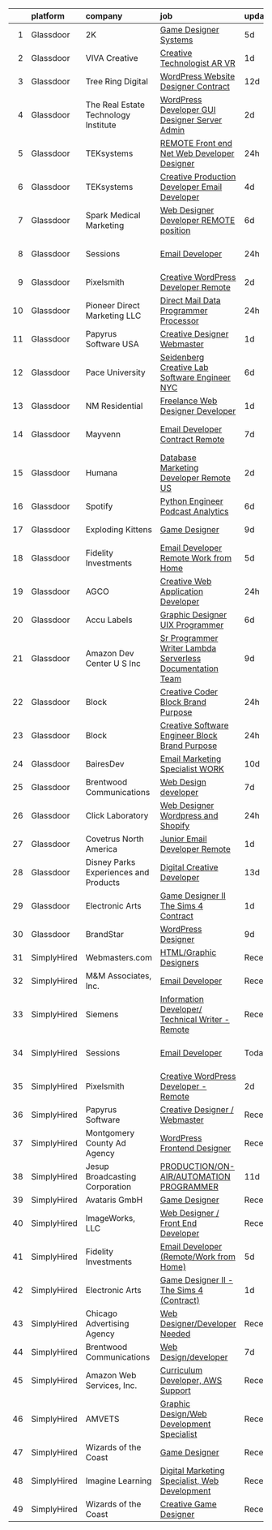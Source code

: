

|    | platform    | company                                | job                                                                                                                                                                                                                                                                                                                                                                                                                                                                                                                                                                                                                                                                                                                                                                                                                                                                                                                                                                                                                                                                                                                                                                                                                                                                                                                                                                  | update_time   | location             |
|---:|:------------|:---------------------------------------|:---------------------------------------------------------------------------------------------------------------------------------------------------------------------------------------------------------------------------------------------------------------------------------------------------------------------------------------------------------------------------------------------------------------------------------------------------------------------------------------------------------------------------------------------------------------------------------------------------------------------------------------------------------------------------------------------------------------------------------------------------------------------------------------------------------------------------------------------------------------------------------------------------------------------------------------------------------------------------------------------------------------------------------------------------------------------------------------------------------------------------------------------------------------------------------------------------------------------------------------------------------------------------------------------------------------------------------------------------------------------|:--------------|:---------------------|
|  1 | Glassdoor   | 2K                                     | [Game Designer  Systems](https://www.glassdoor.com/partner/jobListing.htm?pos=118&ao=1136043&s=58&guid=00000180ff2bb4bfa46307ad06043664&src=GD_JOB_AD&t=SR&vt=w&ea=1&cs=1_f202c7d2&cb=1653548496450&jobListingId=1007880601446&jrtk=3-0-1g3vind8mr15i801-1g3vind92pkqu800-195ab3b1a8c25797-)                                                                                                                                                                                                                                                                                                                                                                                                                                                                                                                                                                                                                                                                                                                                                                                                                                                                                                                                                                                                                                                                         | 5d            | Agoura Hills, CA     |
|  2 | Glassdoor   | VIVA Creative                          | [Creative Technologist AR VR](https://www.glassdoor.com/partner/jobListing.htm?pos=107&ao=1136043&s=58&guid=00000180ff2bb4bfa46307ad06043664&src=GD_JOB_AD&t=SR&vt=w&ea=1&cs=1_c9d97828&cb=1653548496446&jobListingId=1007890505678&jrtk=3-0-1g3vind8mr15i801-1g3vind92pkqu800-b696a77618f3626a-)                                                                                                                                                                                                                                                                                                                                                                                                                                                                                                                                                                                                                                                                                                                                                                                                                                                                                                                                                                                                                                                                    | 1d            | Remote               |
|  3 | Glassdoor   | Tree Ring Digital                      | [WordPress Website Designer  Contract ](https://www.glassdoor.com/partner/jobListing.htm?pos=123&ao=1136043&s=58&guid=00000180ff2bb4bfa46307ad06043664&src=GD_JOB_AD&t=SR&vt=w&ea=1&cs=1_5f97a70e&cb=1653548496450&jobListingId=1007861506402&jrtk=3-0-1g3vind8mr15i801-1g3vind92pkqu800-c6191fe9ce89daea-)                                                                                                                                                                                                                                                                                                                                                                                                                                                                                                                                                                                                                                                                                                                                                                                                                                                                                                                                                                                                                                                          | 12d           | Remote               |
|  4 | Glassdoor   | The Real Estate Technology Institute   | [WordPress Developer  GUI Designer   Server Admin](https://www.glassdoor.com/partner/jobListing.htm?pos=130&ao=1136043&s=58&guid=00000180ff2bb4bfa46307ad06043664&src=GD_JOB_AD&t=SR&vt=w&ea=1&cs=1_779b3a22&cb=1653548496451&jobListingId=1007886055913&jrtk=3-0-1g3vind8mr15i801-1g3vind92pkqu800-dbd29c64a98e05a1-)                                                                                                                                                                                                                                                                                                                                                                                                                                                                                                                                                                                                                                                                                                                                                                                                                                                                                                                                                                                                                                               | 2d            | Remote               |
|  5 | Glassdoor   | TEKsystems                             | [REMOTE   Front end  Net Web Developer Designer](https://www.glassdoor.com/partner/jobListing.htm?pos=104&ao=1110586&s=58&guid=00000180ff2bb4bfa46307ad06043664&src=GD_JOB_AD&t=SR&vt=w&cs=1_98ce0d04&cb=1653548496445&jobListingId=1007891572720&cpc=F4EED0218A761C36&jrtk=3-0-1g3vind8mr15i801-1g3vind92pkqu800-94d2acaee5fbf265--6NYlbfkN0AuKz8EBO1xHDEL7V2YF9xF3dC_I9B9i-Zw2Jh8clPMK9BxhHDJszxSyW718EipT5OX0ONxiH0N-Pzz4etFFgrX6Aj_BQOzLMMQneJB6gNrqi028jWjik6hEAPuN6oEe1W10qhMOG8QfrqTwRISMaqffyH0p-dhVKWz35SWyv9mEDy8_4ffHoxlWJ9UoiS4SkYKCPXRmIDD6-6OrVwFVGGqSyhMLBEKm6UKxs9j6nnzdg2jSgWMGNiQTNKOCihQ1nTMiOhG0QQnqD8CkuCH0RtfF57_tAd575E7uzNkIXL8T3ueARubutAVaynkX2ny_66dvnVOPLmevAgwd29i1JSQPbe7vDsgRLn6KQljCS1udbb6l58vWjcWIPkiridHq7J6ui459Nhj3A1vxWelTUXqsu2B8Sf-wZBVirOFhV-XGBPJx9SoWLyGfU4Y6ADepisqjYaq5UsssL-6gpvC5L5FtXfyl3C5BKoMdzm_Eo34J7Fe-grfgaVC0j8m0sOLfCDTsJJirl4n0QmkVYFJajpEEiUUd6kf29w9b7r6A58mTR6cuUWA9EQMCht2l3anHZPVRs00wk--kLREXY6ICUoA06QXk5GWopMfAlhixz-daU2IsXPVe6XaI9UI6uedSN-FAr5iC--y2PPpo_8BQxJkQ2QP0X7a_FmAY3L9T-XInLaeKGM_xxnlxVB6mPELqr2_dqxtgDJEk4hhkMiQHbanAO04P22dAfXMlxEy1U2k9uZUy33CB9s1oMf7o3p7Tdt_pcS_5jCLnZumRwgmGklgOj_X1MJbleOxHM273R3KXJO2tEv7MqSwS5YNB2MDiAVQsndor8SCgfhpXD7D1FNE42wVpDQMWK-WwiC0vtg-35_qYW-RuUKHKR9gwt02DTdBU_hHNRqUqyAumy3FRtD9l3fIubKbsLgveBVyH2h8P4aZ-SIi8DWhc5pGx6c2LP-ZvH9VAUsU4T6eTLdhyN_C) | 24h           | Atlanta, GA          |
|  6 | Glassdoor   | TEKsystems                             | [Creative Production Developer  Email Developer ](https://www.glassdoor.com/partner/jobListing.htm?pos=105&ao=1110586&s=58&guid=00000180ff2bb4bfa46307ad06043664&src=GD_JOB_AD&t=SR&vt=w&cs=1_bfa5603f&cb=1653548496446&jobListingId=1007881109878&cpc=8795CF9063CD573D&jrtk=3-0-1g3vind8mr15i801-1g3vind92pkqu800-e35d547a0e4b5d47--6NYlbfkN0AuKz8EBO1xHDEL7V2YF9xF3dC_I9B9i-Zw2Jh8clPMK9BxhHDJszxSyW718EipT5NZMj3EBOgIgA0uWwEm3DTBgaZ73Oz_rNtrM0hv37lKMHXbIT4xzy-gWqWw3lbC-4Gcj_6cHd4C_zCD1WLTPTYUZx3xuhaIYNUjvb8pA4ThrviyUqYwdwRF3WrC7i7EhQlZ0qAf7aXx591QNDKOailDNFRuw_QqHt6smSJwb59MwfErkU1g6aEjGbF4k8AKsx3t-G77Fcdtot3ziLVDquB2QG8Km6Steoso7hKddQMS50c0BKHRWUEgWyS0Y9wirfu-bjaEcNkHAsuY3Pfd-2iVtmU8mdVdoOSxYOr3DP3DFXszkki0y3iYKcinIT4SxMqBSYTSV8np_3O-xN7PtqratHLR1BmDPoWWsIpdFGBuPfqYZBJfkIOtOz0zHw_hXpnXOQS3WwIwQghEtWVwPMQfT4xbbvmzSvJK3O_a87A-XTPiF5LV6_Q8lAFuWEQtIT_1S3Hg_3sMuiqGutHpwlbHv6N4Td8T0Gng8786x0YFFY7Gjjco8EXn7kRWxZz8ABDvWYvv0Bv1yY-alcSHGdfGx_b2IGe-Jn1E3LKDqPLQT2W73cKrcyIexov_KU-YYsu9czBWKMJs_Vvl-lc25KuKt_eIGCdFdUpZ5H6_uhb9mWTJN8H3xFWxAYMyy2-7Ak7UlMvC0dddA_Rw033LYvtNsvuky3I58jkBYTbiocg0QFU-XQ_44CJeHpCy90jAB0v88odsou6xEiBVRwqmYDjHWulLMMnTmZUUkIso1dn6tY76WHq35Kd77e4tyXWlcNHD7nOEcKBvY7pbSkAK-eGtQmokznSMOTdv7R8OfhmviBQZy8rf2LUQWr8CCXPNwGq2Pcq2aPvU-3z6CvJIwsPoS5NwTG55LWX3HEkoiowqQ9JiKUo3jZy5lysDWM40zhI%3D)                  | 4d            | San Diego, CA        |
|  7 | Glassdoor   | Spark Medical Marketing                | [Web Designer Developer   REMOTE position](https://www.glassdoor.com/partner/jobListing.htm?pos=108&ao=1136043&s=58&guid=00000180ff2bb4bfa46307ad06043664&src=GD_JOB_AD&t=SR&vt=w&ea=1&cs=1_8913b797&cb=1653548496446&jobListingId=1007877826863&jrtk=3-0-1g3vind8mr15i801-1g3vind92pkqu800-2f13653f5c5aacea-)                                                                                                                                                                                                                                                                                                                                                                                                                                                                                                                                                                                                                                                                                                                                                                                                                                                                                                                                                                                                                                                       | 6d            | Remote               |
|  8 | Glassdoor   | Sessions                               | [Email Developer](https://www.glassdoor.com/partner/jobListing.htm?pos=110&ao=1136043&s=58&guid=00000180ff2bb4bfa46307ad06043664&src=GD_JOB_AD&t=SR&vt=w&ea=1&cs=1_b0729f25&cb=1653548496448&jobListingId=1007892911306&jrtk=3-0-1g3vind8mr15i801-1g3vind92pkqu800-9548a622875b6647-)                                                                                                                                                                                                                                                                                                                                                                                                                                                                                                                                                                                                                                                                                                                                                                                                                                                                                                                                                                                                                                                                                | 24h           | San Francisco, CA    |
|  9 | Glassdoor   | Pixelsmith                             | [Creative WordPress Developer   Remote](https://www.glassdoor.com/partner/jobListing.htm?pos=106&ao=1136043&s=58&guid=00000180ff2bb4bfa46307ad06043664&src=GD_JOB_AD&t=SR&vt=w&ea=1&cs=1_5747e785&cb=1653548496446&jobListingId=1007885969465&jrtk=3-0-1g3vind8mr15i801-1g3vind92pkqu800-3cb15af3a9caeacc-)                                                                                                                                                                                                                                                                                                                                                                                                                                                                                                                                                                                                                                                                                                                                                                                                                                                                                                                                                                                                                                                          | 2d            | Remote               |
| 10 | Glassdoor   | Pioneer Direct Marketing LLC           | [Direct Mail Data Programmer   Processor](https://www.glassdoor.com/partner/jobListing.htm?pos=101&ao=1110586&s=58&guid=00000180ff2bb4bfa46307ad06043664&src=GD_JOB_AD&t=SR&vt=w&ea=1&cs=1_70524be9&cb=1653548496445&jobListingId=1007892431368&cpc=26740BCDE5E48596&jrtk=3-0-1g3vind8mr15i801-1g3vind92pkqu800-188bdbfd8be242f6--6NYlbfkN0CHpSnjIPxMtekS58WZl5Olhjo2iWL5RjE_Boe0ccr3Fp74b-beha0UE30FIXKLjP3_KXE17Hf0iiuqtr8TzjiZOE44ZZZn37QtA8g2xTCgwVyD6aMkfd06DZmzeTJdX69BkCKFwowZpxQSnEB40UwfaTYdcOQEQXH5CYXUbhRZWCtGmKD50ao5IeKQy3sm39uM9MGZGnJIJoL8BWzid9-xZIDLl6pnjkG1hEpZVLHsjH50m2FSjDkpCVxVRb5WEZDWF9iGNOv9ztFXXpkjAhh3yD-5yjFZW8-D39H70VkSnlrsVQeRug2EEy6rvQYbY6S2PyQQZg4c2THv2pJoaLrwyVoMmwsVkatZXzxiFPbJXeg0vo_4Zr8Gs5uQPOfFxtmcWh8k8ofNal39kRJ8FTqlIbEMeno_lWpncCgEDYriP6qn3bKScYR2h-denaNBT00TDAxRlYWirSR0dDvJKMa3WU6AQJPpd1HKYlZawql_tHs4ECquktY-p-Vf7FyPwAg%3D)                                                                                                                                                                                                                                                                                                                                                                                                                                                                                     | 24h           | Louisville, KY       |
| 11 | Glassdoor   | Papyrus Software USA                   | [Creative Designer Webmaster](https://www.glassdoor.com/partner/jobListing.htm?pos=114&ao=1136043&s=58&guid=00000180ff2bb4bfa46307ad06043664&src=GD_JOB_AD&t=SR&vt=w&ea=1&cs=1_eef0bb5e&cb=1653548496449&jobListingId=1007888253836&jrtk=3-0-1g3vind8mr15i801-1g3vind92pkqu800-f9b150f6147f838a-)                                                                                                                                                                                                                                                                                                                                                                                                                                                                                                                                                                                                                                                                                                                                                                                                                                                                                                                                                                                                                                                                    | 1d            | Southlake, TX        |
| 12 | Glassdoor   | Pace University                        | [Seidenberg Creative Lab Software Engineer   NYC](https://www.glassdoor.com/partner/jobListing.htm?pos=117&ao=1136043&s=58&guid=00000180ff2bb4bfa46307ad06043664&src=GD_JOB_AD&t=SR&vt=w&cs=1_59bf5f6c&cb=1653548496449&jobListingId=1007877325064&jrtk=3-0-1g3vind8mr15i801-1g3vind92pkqu800-b23df58ad1888774-)                                                                                                                                                                                                                                                                                                                                                                                                                                                                                                                                                                                                                                                                                                                                                                                                                                                                                                                                                                                                                                                     | 6d            | New York, NY         |
| 13 | Glassdoor   | NM Residential                         | [Freelance Web Designer Developer](https://www.glassdoor.com/partner/jobListing.htm?pos=129&ao=1136043&s=58&guid=00000180ff2bb4bfa46307ad06043664&src=GD_JOB_AD&t=SR&vt=w&ea=1&cs=1_3b3af73f&cb=1653548496451&jobListingId=1007889424611&jrtk=3-0-1g3vind8mr15i801-1g3vind92pkqu800-8b33379d0efd92ef-)                                                                                                                                                                                                                                                                                                                                                                                                                                                                                                                                                                                                                                                                                                                                                                                                                                                                                                                                                                                                                                                               | 1d            | Orlando, FL          |
| 14 | Glassdoor   | Mayvenn                                | [Email Developer  Contract Remote ](https://www.glassdoor.com/partner/jobListing.htm?pos=124&ao=1136043&s=58&guid=00000180ff2bb4bfa46307ad06043664&src=GD_JOB_AD&t=SR&vt=w&cs=1_36edc7df&cb=1653548496450&jobListingId=1007873436450&jrtk=3-0-1g3vind8mr15i801-1g3vind92pkqu800-38658e143497c709-)                                                                                                                                                                                                                                                                                                                                                                                                                                                                                                                                                                                                                                                                                                                                                                                                                                                                                                                                                                                                                                                                   | 7d            | San Francisco, CA    |
| 15 | Glassdoor   | Humana                                 | [Database Marketing Developer  Remote US ](https://www.glassdoor.com/partner/jobListing.htm?pos=115&ao=1136043&s=58&guid=00000180ff2bb4bfa46307ad06043664&src=GD_JOB_AD&t=SR&vt=w&cs=1_caa5495b&cb=1653548496449&jobListingId=1007886532704&jrtk=3-0-1g3vind8mr15i801-1g3vind92pkqu800-c2d012ae86c83a93-)                                                                                                                                                                                                                                                                                                                                                                                                                                                                                                                                                                                                                                                                                                                                                                                                                                                                                                                                                                                                                                                            | 2d            | Louisville, KY       |
| 16 | Glassdoor   | Spotify                                | [Python Engineer  Podcast Analytics](https://www.glassdoor.com/partner/jobListing.htm?pos=111&ao=1136043&s=58&guid=00000180ff2bb4bfa46307ad06043664&src=GD_JOB_AD&t=SR&vt=w&cs=1_d6a0d882&cb=1653548496446&jobListingId=1007876790354&jrtk=3-0-1g3vind8mr15i801-1g3vind92pkqu800-bd5a43b2556df14e-)                                                                                                                                                                                                                                                                                                                                                                                                                                                                                                                                                                                                                                                                                                                                                                                                                                                                                                                                                                                                                                                                  | 6d            | New York, NY         |
| 17 | Glassdoor   | Exploding Kittens                      | [Game Designer](https://www.glassdoor.com/partner/jobListing.htm?pos=125&ao=1136043&s=58&guid=00000180ff2bb4bfa46307ad06043664&src=GD_JOB_AD&t=SR&vt=w&cs=1_ce9c8318&cb=1653548496450&jobListingId=1007867681111&jrtk=3-0-1g3vind8mr15i801-1g3vind92pkqu800-3b99abe84031c6e5-)                                                                                                                                                                                                                                                                                                                                                                                                                                                                                                                                                                                                                                                                                                                                                                                                                                                                                                                                                                                                                                                                                       | 9d            | Los Angeles, CA      |
| 18 | Glassdoor   | Fidelity Investments                   | [Email Developer  Remote Work from Home ](https://www.glassdoor.com/partner/jobListing.htm?pos=116&ao=1136043&s=58&guid=00000180ff2bb4bfa46307ad06043664&src=GD_JOB_AD&t=SR&vt=w&cs=1_fadd33f9&cb=1653548496449&jobListingId=1007878673946&jrtk=3-0-1g3vind8mr15i801-1g3vind92pkqu800-d79093bb5df8cc9e-)                                                                                                                                                                                                                                                                                                                                                                                                                                                                                                                                                                                                                                                                                                                                                                                                                                                                                                                                                                                                                                                             | 5d            | Covington, KY        |
| 19 | Glassdoor   | AGCO                                   | [Creative Web Application Developer](https://www.glassdoor.com/partner/jobListing.htm?pos=128&ao=1136043&s=58&guid=00000180ff2bb4bfa46307ad06043664&src=GD_JOB_AD&t=SR&vt=w&cs=1_e853c57a&cb=1653548496451&jobListingId=1007892403776&jrtk=3-0-1g3vind8mr15i801-1g3vind92pkqu800-f177be226d90b00d-)                                                                                                                                                                                                                                                                                                                                                                                                                                                                                                                                                                                                                                                                                                                                                                                                                                                                                                                                                                                                                                                                  | 24h           | Bloomington, IL      |
| 20 | Glassdoor   | Accu Labels                            | [Graphic Designer   UIX Programmer](https://www.glassdoor.com/partner/jobListing.htm?pos=126&ao=1136043&s=58&guid=00000180ff2bb4bfa46307ad06043664&src=GD_JOB_AD&t=SR&vt=w&ea=1&cs=1_13548782&cb=1653548496451&jobListingId=1007877360954&jrtk=3-0-1g3vind8mr15i801-1g3vind92pkqu800-b8c5161ad7f188bc-)                                                                                                                                                                                                                                                                                                                                                                                                                                                                                                                                                                                                                                                                                                                                                                                                                                                                                                                                                                                                                                                              | 6d            | San Antonio, TX      |
| 21 | Glassdoor   | Amazon Dev Center U S   Inc            | [Sr Programmer Writer  Lambda  Serverless Documentation Team](https://www.glassdoor.com/partner/jobListing.htm?pos=120&ao=1136043&s=58&guid=00000180ff2bb4bfa46307ad06043664&src=GD_JOB_AD&t=SR&vt=w&cs=1_fe57863c&cb=1653548496450&jobListingId=1007867683856&jrtk=3-0-1g3vind8mr15i801-1g3vind92pkqu800-50b0b97f0425e2b0-)                                                                                                                                                                                                                                                                                                                                                                                                                                                                                                                                                                                                                                                                                                                                                                                                                                                                                                                                                                                                                                         | 9d            | Remote               |
| 22 | Glassdoor   | Block                                  | [Creative Coder  Block Brand   Purpose](https://www.glassdoor.com/partner/jobListing.htm?pos=121&ao=1136043&s=58&guid=00000180ff2bb4bfa46307ad06043664&src=GD_JOB_AD&t=SR&vt=w&cs=1_c722c441&cb=1653548496450&jobListingId=1007893840871&jrtk=3-0-1g3vind8mr15i801-1g3vind92pkqu800-306cfe8d2bfdb08b-)                                                                                                                                                                                                                                                                                                                                                                                                                                                                                                                                                                                                                                                                                                                                                                                                                                                                                                                                                                                                                                                               | 24h           | San Francisco, CA    |
| 23 | Glassdoor   | Block                                  | [Creative Software Engineer  Block Brand   Purpose](https://www.glassdoor.com/partner/jobListing.htm?pos=122&ao=1136043&s=58&guid=00000180ff2bb4bfa46307ad06043664&src=GD_JOB_AD&t=SR&vt=w&cs=1_71b4819f&cb=1653548496450&jobListingId=1007893840801&jrtk=3-0-1g3vind8mr15i801-1g3vind92pkqu800-e270c315d900dac5-)                                                                                                                                                                                                                                                                                                                                                                                                                                                                                                                                                                                                                                                                                                                                                                                                                                                                                                                                                                                                                                                   | 24h           | San Francisco, CA    |
| 24 | Glassdoor   | BairesDev                              | [Email Marketing Specialist WORK](https://www.glassdoor.com/partner/jobListing.htm?pos=127&ao=1136043&s=58&guid=00000180ff2bb4bfa46307ad06043664&src=GD_JOB_AD&t=SR&vt=w&cs=1_6c1eb286&cb=1653548496451&jobListingId=1007863632870&jrtk=3-0-1g3vind8mr15i801-1g3vind92pkqu800-ccc918ebe1edae33-)                                                                                                                                                                                                                                                                                                                                                                                                                                                                                                                                                                                                                                                                                                                                                                                                                                                                                                                                                                                                                                                                     | 10d           | Colon, PA            |
| 25 | Glassdoor   | Brentwood Communications               | [Web Design developer](https://www.glassdoor.com/partner/jobListing.htm?pos=102&ao=1110586&s=58&guid=00000180ff2bb4bfa46307ad06043664&src=GD_JOB_AD&t=SR&vt=w&ea=1&cs=1_121940b5&cb=1653548496446&jobListingId=1007873468245&cpc=FAE5E775D180B2FB&jrtk=3-0-1g3vind8mr15i801-1g3vind92pkqu800-341c58f7972e474b--6NYlbfkN0AN0JgPA-XpNJSbtAEDix7jaVo_gHtuHPPykYh8covFIiROmewgjv6ou99YBbZzIiUGd7YMzcytceBprPVgAOrYmhYZjPrHTztbY7IEn8-v70y1A9pP4zMbHa2Yb9vaKybTK6WpJYxscLa9-6_ZI98RmNL3tbq8v3I4b3szl0MGEUbNPOXek9HSrZsmQI9XA3AIALGr7vh9FCWth4P5ICenFYc8cj9mqkMyq0PmIB3Zf2KrTpZ9XIuHE47YTaZsLzSmW3ItLYd3YiBrY7Q5YUgw_BNkfR7zQR_JQ0WFydnSGvRUy6U7Au_vDNHGmk2tb1Ni4BROZRnK8dhXCbk-3MR89iYDUD6EyX86hoD2O3eFF95aaEzU0BBY-OioBLKyfJZXaXs2kk-gFSHqrfC1zP0lHOQWptS6wgxf3QZeprgGYqXTWtIptnLkSeBKXSKO8Gt8RKQawDTJQAbAsjiLgwVvppBbIPhSPrnKEp1XHAHhGoC0eGAhfP4W)                                                                                                                                                                                                                                                                                                                                                                                                                                                                                                                      | 7d            | Remote               |
| 26 | Glassdoor   | Click Laboratory                       | [Web Designer  Wordpress and Shopify ](https://www.glassdoor.com/partner/jobListing.htm?pos=109&ao=1136043&s=58&guid=00000180ff2bb4bfa46307ad06043664&src=GD_JOB_AD&t=SR&vt=w&ea=1&cs=1_b4b1c5c5&cb=1653548496446&jobListingId=1007892326265&jrtk=3-0-1g3vind8mr15i801-1g3vind92pkqu800-bf9061930b623d7e-)                                                                                                                                                                                                                                                                                                                                                                                                                                                                                                                                                                                                                                                                                                                                                                                                                                                                                                                                                                                                                                                           | 24h           | Remote               |
| 27 | Glassdoor   | Covetrus  North America                | [Junior Email Developer  Remote ](https://www.glassdoor.com/partner/jobListing.htm?pos=119&ao=1136043&s=58&guid=00000180ff2bb4bfa46307ad06043664&src=GD_JOB_AD&t=SR&vt=w&cs=1_d3926dcf&cb=1653548496450&jobListingId=1007889463657&jrtk=3-0-1g3vind8mr15i801-1g3vind92pkqu800-eec3acbce98b5581-)                                                                                                                                                                                                                                                                                                                                                                                                                                                                                                                                                                                                                                                                                                                                                                                                                                                                                                                                                                                                                                                                     | 1d            | Maine                |
| 28 | Glassdoor   | Disney Parks  Experiences and Products | [Digital Creative Developer ](https://www.glassdoor.com/partner/jobListing.htm?pos=112&ao=1136043&s=58&guid=00000180ff2bb4bfa46307ad06043664&src=GD_JOB_AD&t=SR&vt=w&cs=1_5b1dd46a&cb=1653548496448&jobListingId=1007857025386&jrtk=3-0-1g3vind8mr15i801-1g3vind92pkqu800-db6617f8fa4cb8be-)                                                                                                                                                                                                                                                                                                                                                                                                                                                                                                                                                                                                                                                                                                                                                                                                                                                                                                                                                                                                                                                                         | 13d           | Celebration, FL      |
| 29 | Glassdoor   | Electronic Arts                        | [Game Designer II   The Sims 4  Contract ](https://www.glassdoor.com/partner/jobListing.htm?pos=113&ao=1136043&s=58&guid=00000180ff2bb4bfa46307ad06043664&src=GD_JOB_AD&t=SR&vt=w&cs=1_14dbb9be&cb=1653548496448&jobListingId=1007890799773&jrtk=3-0-1g3vind8mr15i801-1g3vind92pkqu800-742a2b5bce6c16d2-)                                                                                                                                                                                                                                                                                                                                                                                                                                                                                                                                                                                                                                                                                                                                                                                                                                                                                                                                                                                                                                                            | 1d            | Redwood City, CA     |
| 30 | Glassdoor   | BrandStar                              | [WordPress Designer](https://www.glassdoor.com/partner/jobListing.htm?pos=103&ao=1110586&s=58&guid=00000180ff2bb4bfa46307ad06043664&src=GD_JOB_AD&t=SR&vt=w&ea=1&cs=1_82be2433&cb=1653548496446&jobListingId=1007867433038&cpc=FB7E4A1762AE5BEC&jrtk=3-0-1g3vind8mr15i801-1g3vind92pkqu800-d7a22880b611de15--6NYlbfkN0BKuvgbkNpLKeWFFyr62gtYPnOEND6JwWtRDQHvF_ULqmMoCCUUD5u7nFNCdmXMvy3RGmffqILI0xCtkC7rwoI0ZUoWqdosxhj8C_HUjzNmmb-vUcE-0g3dVvLvc7g9lwwm36uaaGGDqD9JMLyIcqHNpMWIWoOi_0s0mZVjjjGq8yw0R0kyC8rDtfMSHEsm-QiDHX2ok4GbYuDCpudXx3jLhq3ao3R1cuwAhMqpW_VVwxCLepW3RbYpyj02_dsD_ZwoDy8UuFKtcmnqnY2YR0CMilkOSpX-kOIemu8lFdWR14TnmEae_pViHvl8auNZPT4QFELDIg9fSOEUFjcXUGD3xV_tFP4I3RPUBxq-bunQjs-7UJ1bp0Fl1lADxs_scWFEHQLz_an4OoXQ57Ofpqi4UQ1SV8N5EWAx9JKcJehqyetk7Akkz-MdMzdejbRz8e9ux8au7bsnVEhK_GpuxFT-2fmIqFSvXZ4LYmzFycCmfn_gT9SExxQ4xmTgzmuNels%3D)                                                                                                                                                                                                                                                                                                                                                                                                                                                                                                          | 9d            | Remote               |
| 31 | SimplyHired | Webmasters.com                         | [HTML/Graphic Designers](https://www.simplyhired.com/job/1S2ki1F2e97xk1bn0P3q05lu3BQ0Tpk7KwB7Zii_z8pQmxmAAOWD5g?q=creative+programmer)                                                                                                                                                                                                                                                                                                                                                                                                                                                                                                                                                                                                                                                                                                                                                                                                                                                                                                                                                                                                                                                                                                                                                                                                                               | Recently      | Tampa, FL            |
| 32 | SimplyHired | M&M Associates, Inc.                   | [Email Developer](https://www.simplyhired.com/job/AeRVqd8XtVvH5mAmUJmTtX9AGDSsL_Q13EHIwQzar7njIbzrobol0A?q=creative+programmer)                                                                                                                                                                                                                                                                                                                                                                                                                                                                                                                                                                                                                                                                                                                                                                                                                                                                                                                                                                                                                                                                                                                                                                                                                                      | Recently      | Bucks County, PA     |
| 33 | SimplyHired | Siemens                                | [Information Developer/ Technical Writer - Remote](https://www.simplyhired.com/job/RjdfCnYP3tRyUQePjTPpw2JCUlVccTDJNLOPgzOju5gPEItqs6d-cA?q=creative+programmer)                                                                                                                                                                                                                                                                                                                                                                                                                                                                                                                                                                                                                                                                                                                                                                                                                                                                                                                                                                                                                                                                                                                                                                                                     | Recently      | Wilsonville, OR      |
| 34 | SimplyHired | Sessions                               | [Email Developer](https://www.simplyhired.com/job/GLpF0ugho9UjpCRpz_2U5IjR1PNkBGKYpx3wVYVFdcNpQO964jlxJQ?q=creative+programmer)                                                                                                                                                                                                                                                                                                                                                                                                                                                                                                                                                                                                                                                                                                                                                                                                                                                                                                                                                                                                                                                                                                                                                                                                                                      | Today         | San Francisco, CA    |
| 35 | SimplyHired | Pixelsmith                             | [Creative WordPress Developer - Remote](https://www.simplyhired.com/job/bj7jOiZ0hIbZozAl7te3YQ_1e62VAGhsdrlNrcf3wua5esqTF1rToA?q=creative+programmer)                                                                                                                                                                                                                                                                                                                                                                                                                                                                                                                                                                                                                                                                                                                                                                                                                                                                                                                                                                                                                                                                                                                                                                                                                | 2d            | Remote               |
| 36 | SimplyHired | Papyrus Software                       | [Creative Designer / Webmaster](https://www.simplyhired.com/job/epn4EeMXxxXbEsItJoBsygWYpPUXjML_NGzAIezAShrcXbzU548hFA?q=creative+programmer)                                                                                                                                                                                                                                                                                                                                                                                                                                                                                                                                                                                                                                                                                                                                                                                                                                                                                                                                                                                                                                                                                                                                                                                                                        | Recently      | Southlake, TX        |
| 37 | SimplyHired | Montgomery County Ad Agency            | [WordPress Frontend Designer](https://www.simplyhired.com/job/ga4IKqF6TuclqpILMva27A9ZNpWL2hFPU5gOIAhb1_NKjSB23CUasg?q=creative+programmer)                                                                                                                                                                                                                                                                                                                                                                                                                                                                                                                                                                                                                                                                                                                                                                                                                                                                                                                                                                                                                                                                                                                                                                                                                          | Recently      | Pottstown, PA        |
| 38 | SimplyHired | Jesup Broadcasting Corporation         | [PRODUCTION/ON-AIR/AUTOMATION PROGRAMMER](https://www.simplyhired.com/job/MiBPMzS6j_QoT1YrMKbk5GBZUA5A1FVA_R0thz279o71Q2ZWVp7GUA?q=creative+programmer)                                                                                                                                                                                                                                                                                                                                                                                                                                                                                                                                                                                                                                                                                                                                                                                                                                                                                                                                                                                                                                                                                                                                                                                                              | 11d           | Jesup, GA            |
| 39 | SimplyHired | Avataris GmbH                          | [Game Designer](https://www.simplyhired.com/job/Tc33UtNBjb8oCHuS1nugPhQ6H77xvnjVSswHVbLctsx537mk9q519Q?q=creative+programmer)                                                                                                                                                                                                                                                                                                                                                                                                                                                                                                                                                                                                                                                                                                                                                                                                                                                                                                                                                                                                                                                                                                                                                                                                                                        | Recently      | Remote               |
| 40 | SimplyHired | ImageWorks, LLC                        | [Web Designer / Front End Developer](https://www.simplyhired.com/job/P-Qvgf8giFfzVJ1XN7qqCXweVx6qXKrWLxbkLCZsqlxPlHaVb_XSIQ?q=creative+programmer)                                                                                                                                                                                                                                                                                                                                                                                                                                                                                                                                                                                                                                                                                                                                                                                                                                                                                                                                                                                                                                                                                                                                                                                                                   | Recently      | Vernon Rockville, CT |
| 41 | SimplyHired | Fidelity Investments                   | [Email Developer (Remote/Work from Home)](https://www.simplyhired.com/job/KaHwwVn097iDdknM8Jy23xmvs05tSFBNiipCI7EsvY2vfYtXMgKs8g?q=creative+programmer)                                                                                                                                                                                                                                                                                                                                                                                                                                                                                                                                                                                                                                                                                                                                                                                                                                                                                                                                                                                                                                                                                                                                                                                                              | 5d            | Covington, KY        |
| 42 | SimplyHired | Electronic Arts                        | [Game Designer II - The Sims 4 (Contract)](https://www.simplyhired.com/job/aUEnzTAP1GRq0FXBsGlL1g8orATyNzKFsRo_BSQSaEYPQvpdXq8YqQ?q=creative+programmer)                                                                                                                                                                                                                                                                                                                                                                                                                                                                                                                                                                                                                                                                                                                                                                                                                                                                                                                                                                                                                                                                                                                                                                                                             | 1d            | Redwood City, CA     |
| 43 | SimplyHired | Chicago Advertising Agency             | [Web Designer/Developer Needed](https://www.simplyhired.com/job/EZBlJfpsX3l0IXROS9EeKZiNHvO7jkAy2nonJvkWoTERRiKEICxgUg?q=creative+programmer)                                                                                                                                                                                                                                                                                                                                                                                                                                                                                                                                                                                                                                                                                                                                                                                                                                                                                                                                                                                                                                                                                                                                                                                                                        | Recently      | Remote               |
| 44 | SimplyHired | Brentwood Communications               | [Web Design/developer](https://www.simplyhired.com/job/V5K1wbvLh_2I2G-wu96ZFeRaS1q3W4AuewPem0uuFcoflL0Se6XSKw?q=creative+programmer)                                                                                                                                                                                                                                                                                                                                                                                                                                                                                                                                                                                                                                                                                                                                                                                                                                                                                                                                                                                                                                                                                                                                                                                                                                 | 7d            | Remote               |
| 45 | SimplyHired | Amazon Web Services, Inc.              | [Curriculum Developer, AWS Support](https://www.simplyhired.com/job/VJ2mxpB_C3RiZ9WEdGHt_L8L7tDgh2uUlbSQc1Inzt2mb5hjGzhRXQ?q=creative+programmer)                                                                                                                                                                                                                                                                                                                                                                                                                                                                                                                                                                                                                                                                                                                                                                                                                                                                                                                                                                                                                                                                                                                                                                                                                    | Recently      | Remote               |
| 46 | SimplyHired | AMVETS                                 | [Graphic Design/Web Development Specialist](https://www.simplyhired.com/job/_4tmxH7cm44suZb4SdVJG2GsKSprU6ZYvKeVJPXmGh89As4WRgrvBg?q=creative+programmer)                                                                                                                                                                                                                                                                                                                                                                                                                                                                                                                                                                                                                                                                                                                                                                                                                                                                                                                                                                                                                                                                                                                                                                                                            | Recently      | Lanham, MD           |
| 47 | SimplyHired | Wizards of the Coast                   | [Game Designer](https://www.simplyhired.com/job/ceOk7bA5OOmpHNlDn3x-AJhrHWpWPYsF-9nMRXoBwDjYnaHowIIquA?q=creative+programmer)                                                                                                                                                                                                                                                                                                                                                                                                                                                                                                                                                                                                                                                                                                                                                                                                                                                                                                                                                                                                                                                                                                                                                                                                                                        | Recently      | Renton, WA           |
| 48 | SimplyHired | Imagine Learning                       | [Digital Marketing Specialist, Web Development](https://www.simplyhired.com/job/rEbXiUWDoDzVrr8CnkhqE90Vf7n4neofx_-mgy1VaL78vfNE6vdWew?q=creative+programmer)                                                                                                                                                                                                                                                                                                                                                                                                                                                                                                                                                                                                                                                                                                                                                                                                                                                                                                                                                                                                                                                                                                                                                                                                        | Recently      | United States        |
| 49 | SimplyHired | Wizards of the Coast                   | [Creative Game Designer](https://www.simplyhired.com/job/3U5NPAcld9zZ3VOc-NItCD-NzNvgqaZqPjmcmGZRZsaeN5WygOP2eA?q=creative+programmer)                                                                                                                                                                                                                                                                                                                                                                                                                                                                                                                                                                                                                                                                                                                                                                                                                                                                                                                                                                                                                                                                                                                                                                                                                               | Recently      | Renton, WA           |